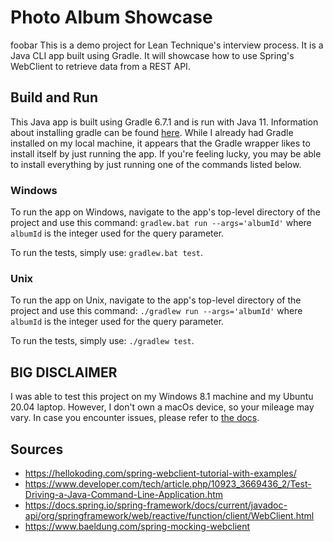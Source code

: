 # Photo Album Showcase
foobar
This is a demo project for Lean Technique's interview process. It is a Java CLI app built using Gradle. It will showcase
how to use Spring's WebClient to retrieve data from a REST API.

## Build and Run

This Java app is built using Gradle 6.7.1 and is run with Java 11. Information about installing gradle can be found
[here](https://gradle.org/install/). While I already had Gradle installed on my local machine, it appears that the
Gradle wrapper likes to install itself by just running the app. If you're feeling lucky, you may be able to install
everything by just running one of the commands listed below.

### Windows

To run the app on Windows, navigate to the app's top-level directory of the project and use this command:
```gradlew.bat run --args='albumId'``` where ```albumId``` is the integer used for the query parameter.

To run the tests, simply use: ```gradlew.bat test```.

### Unix

To run the app on Unix, navigate to the app's top-level directory of the project and use this command:
```./gradlew run --args='albumId'``` where ```albumId``` is the integer used for the query parameter.

To run the tests, simply use: ```./gradlew test```.

## BIG DISCLAIMER

I was able to test this project on my Windows 8.1 machine and my Ubuntu 20.04 laptop. However, I don't own a macOs
device, so your mileage may vary. In case you encounter issues, please refer to
[the docs](https://docs.gradle.org/current/userguide/userguide.html).

## Sources

* https://hellokoding.com/spring-webclient-tutorial-with-examples/
* https://www.developer.com/tech/article.php/10923_3669436_2/Test-Driving-a-Java-Command-Line-Application.htm
* https://docs.spring.io/spring-framework/docs/current/javadoc-api/org/springframework/web/reactive/function/client/WebClient.html
* https://www.baeldung.com/spring-mocking-webclient

